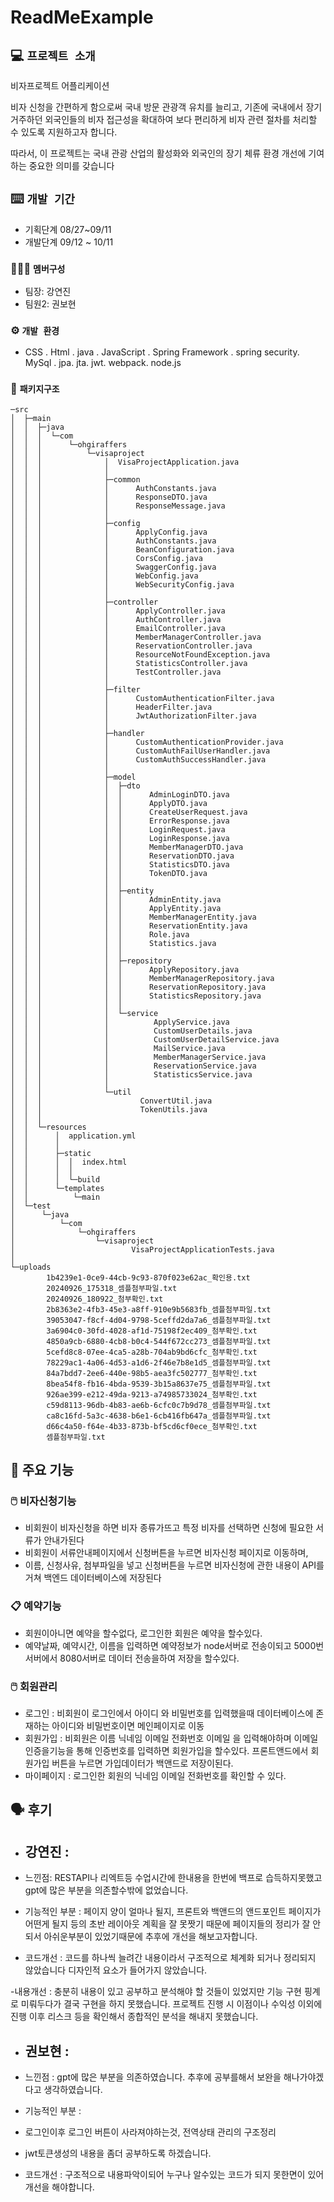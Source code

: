 # ReadMeExample

## 💻 `프로젝트 소개`
비자프로젝트 어플리케이션

비자 신청을 간편하게 함으로써 국내 방문 관광객 유치를 늘리고, 
기존에 국내에서 장기 거주하던 외국인들의 비자 접근성을 확대하여 
보다 편리하게 비자 관련 절차를 처리할 수 있도록 지원하고자 합니다. 

따라서, 이 프로젝트는 국내 관광 산업의 활성화와 외국인의 장기 체류 환경 개선에 기여하는 중요한 의미를 갖습니다
<br>

##  ⌨️ `개발 기간`
- 기획단계 08/27~09/11
- 개발단계 09/12 ~ 10/11

### 🧑‍🤝‍🧑 `멤버구성`
 - 팀장: 강연진 
 - 팀원2: 권보현
   
### ⚙️ `개발 환경`

- CSS . Html . java . JavaScript . Spring Framework . spring security. MySql . jpa. jta. jwt. webpack. node.js

### 📂 `패키지구조`


```
─src
│  ├─main
│  │  ├─java
│  │  │  └─com
│  │  │      └─ohgiraffers
│  │  │          └─visaproject
│  │  │              │  VisaProjectApplication.java
│  │  │              │
│  │  │              ├─common
│  │  │              │      AuthConstants.java
│  │  │              │      ResponseDTO.java
│  │  │              │      ResponseMessage.java
│  │  │              │
│  │  │              ├─config
│  │  │              │      ApplyConfig.java
│  │  │              │      AuthConstants.java
│  │  │              │      BeanConfiguration.java
│  │  │              │      CorsConfig.java
│  │  │              │      SwaggerConfig.java
│  │  │              │      WebConfig.java
│  │  │              │      WebSecurityConfig.java
│  │  │              │
│  │  │              ├─controller
│  │  │              │      ApplyController.java
│  │  │              │      AuthController.java
│  │  │              │      EmailController.java
│  │  │              │      MemberManagerController.java
│  │  │              │      ReservationController.java
│  │  │              │      ResourceNotFoundException.java
│  │  │              │      StatisticsController.java
│  │  │              │      TestController.java
│  │  │              │
│  │  │              ├─filter
│  │  │              │      CustomAuthenticationFilter.java
│  │  │              │      HeaderFilter.java
│  │  │              │      JwtAuthorizationFilter.java
│  │  │              │
│  │  │              ├─handler
│  │  │              │      CustomAuthenticationProvider.java
│  │  │              │      CustomAuthFailUserHandler.java
│  │  │              │      CustomAuthSuccessHandler.java
│  │  │              │
│  │  │              ├─model
│  │  │              │  ├─dto
│  │  │              │  │      AdminLoginDTO.java
│  │  │              │  │      ApplyDTO.java
│  │  │              │  │      CreateUserRequest.java
│  │  │              │  │      ErrorResponse.java
│  │  │              │  │      LoginRequest.java
│  │  │              │  │      LoginResponse.java
│  │  │              │  │      MemberManagerDTO.java
│  │  │              │  │      ReservationDTO.java
│  │  │              │  │      StatisticsDTO.java
│  │  │              │  │      TokenDTO.java
│  │  │              │  │
│  │  │              │  ├─entity
│  │  │              │  │      AdminEntity.java
│  │  │              │  │      ApplyEntity.java
│  │  │              │  │      MemberManagerEntity.java
│  │  │              │  │      ReservationEntity.java
│  │  │              │  │      Role.java
│  │  │              │  │      Statistics.java
│  │  │              │  │
│  │  │              │  ├─repository
│  │  │              │  │      ApplyRepository.java
│  │  │              │  │      MemberManagerRepository.java
│  │  │              │  │      ReservationRepository.java
│  │  │              │  │      StatisticsRepository.java
│  │  │              │  │
│  │  │              │  └─service
│  │  │              │          ApplyService.java
│  │  │              │          CustomUserDetails.java
│  │  │              │          CustomUserDetailService.java
│  │  │              │          MailService.java
│  │  │              │          MemberManagerService.java
│  │  │              │          ReservationService.java
│  │  │              │          StatisticsService.java
│  │  │              │
│  │  │              └─util
│  │  │                      ConvertUtil.java
│  │  │                      TokenUtils.java
│  │  │
│  │  └─resources
│  │      │  application.yml
│  │      │
│  │      ├─static
│  │      │  │  index.html
│  │      │  │
│  │      │  └─build
│  │      └─templates
│  │          └─main
│  └─test
│      └─java
│          └─com
│              └─ohgiraffers
│                  └─visaproject
│                          VisaProjectApplicationTests.java
│
└─uploads
        1b4239e1-0ce9-44cb-9c93-870f023e62ac_확인용.txt
        20240926_175318_셈플첨부파일.txt
        20240926_180922_첨부확인.txt
        2b8363e2-4fb3-45e3-a8ff-910e9b5683fb_셈플첨부파일.txt
        39053047-f8cf-4d04-9798-5ceffd2da7a6_셈플첨부파일.txt
        3a6904c0-30fd-4028-af1d-75198f2ec409_첨부확인.txt
        4850a9cb-6880-4cb8-b0c4-544f672cc273_셈플첨부파일.txt
        5cefd8c8-07ee-4ca5-a28b-704ab9bd6cfc_첨부확인.txt
        78229ac1-4a06-4d53-a1d6-2f46e7b8e1d5_셈플첨부파일.txt
        84a7bdd7-2ee6-440e-98b5-aea3fc502777_첨부확인.txt
        8bea54f8-fb16-4bda-9539-3b15a8637e75_셈플첨부파일.txt
        926ae399-e212-49da-9213-a74985733024_첨부확인.txt
        c59d8113-96db-4b83-ae6b-6cfc0c7b9d78_셈플첨부파일.txt
        ca8c16fd-5a3c-4638-b6e1-6cb416fb647a_셈플첨부파일.txt
        d66c4a50-f64e-4b33-873b-bf5cd6cf0ece_첨부확인.txt
        셈플첨부파일.txt

  ```              
    
## 📌 주요 기능
###  🖱️ 비자신청기능
- 비회원이 비자신청을 하면 비자 종류가뜨고 특정 비자를 선택하면 신청에 필요한 서류가 안내가된다
- 비회원이 서류안내페이지에서 신청버튼을 누르면 비자신청 페이지로 이동하며,
- 이름, 신청사유, 첨부파일을 넣고 신청버튼을 누르면 비자신청에 관한 내용이 API를 거쳐 백엔드 데이터베이스에 저장된다
 
### 📋 예약기능
- 회원이아니면 예약을 할수없다, 로그인한 회원은 예약을 할수있다.
- 예약날짜, 예약시간, 이름을 입력하면 예약정보가 node서버로 전송이되고 5000번서버에서 8080서버로 데이터 전송을하여 저장을 할수있다.

###  🖱️ 회원관리
- 로그인 : 비회원이 로그인에서 아이디 와 비밀번호를 입력했을때 데이터베이스에 존재하는 아이디와 비밀번호이면 메인페이지로 이동
- 회원가입 : 비회원은 이름 닉네임 이메일 전화번호 이메일 을 입력해야하며 이메일인증을기능을 통해 인증번호를 입력하면 회원가입을 할수있다.
            프론트앤드에서 회원가입 버튼을 누르면 가입데이터가 백앤드로 저장이된다.
- 마이페이지 : 로그인한 회원의 닉네임 이메일 전화번호를 확인할 수 있다.

## 🗣️ 후기
- ## 강연진 :
- 느낀점:  RESTAPI나  리엑트등 수업시간에 한내용을 한번에 백프로 습득하지못했고  gpt에 많은 부분을 의존할수밖에 없었습니다.

- 기능적인 부분 : 페이지 양이 얼마나 될지, 프론트와 백앤드의 앤드포인트 페이지가 어떤게 될지 등의
                초반 레이아웃 계획을 잘 못짯기 때문에 페이지들의 정리가 잘 안되서 아쉬운부분이 있었기때문에 추후에 개선을 해보고자합니다.

- 코드개선 : 코드를 하나씩 늘려간 내용이라서 구조적으로  체계화 되거나 정리되지 않았습니다
            디자인적  요소가 들어가지 않았습니다.

-내용개선 : 충분히 내용이 있고  공부하고  분석해야  할 것들이  있었지만
          기능 구현 핑계로  미뤄두다가 결국 구현을 하지 못했습니다.
          프로젝트 진행 시 이점이나 수익성 이외에  진행 이후 리스크 등을 확인해서
          종합적인 분석을 해내지 못했습니다.

- ## 권보현 :
- 느낀점 : gpt에 많은 부분을 의존하였습니다. 추후에 공부를해서 보완을 해나가야겠다고 생각하였습니다.

- 기능적인 부분 :
- 로그인이후 로그인 버튼이 사라져야하는것, 전역상태 관리의 구조정리
- jwt토큰생성의 내용을 좀더 공부하도록 하겠습니다.

- 코드개선 : 구조적으로 내용파악이되어 누구나 알수있는 코드가 되지 못한면이 있어 개선을 해야합니다.
  

 
